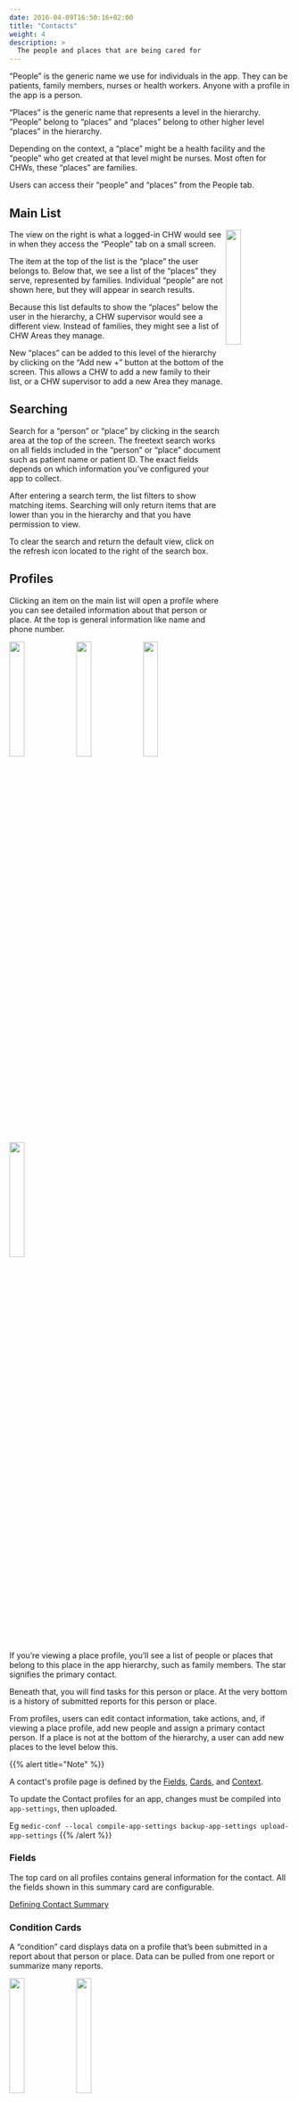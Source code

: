 ```yaml
---
date: 2016-04-09T16:50:16+02:00
title: "Contacts"
weight: 4
description: >
  The people and places that are being cared for
---
```

<!-- ## Contacts: Person and Family Profiles -->
<!-- TODO Refine screenshots, and add desktop view. -->

“People” is the generic name we use for individuals in the app. They can be patients, family members, nurses or health workers. Anyone with a profile in the app is a person.

“Places” is the generic name that represents a level in the hierarchy. “People” belong to “places” and “places” belong to other higher level “places” in the hierarchy.

Depending on the context, a “place” might be a health facility and the “people” who get created at that level might be nurses. Most often for CHWs, these “places” are families. 

Users can access their “people” and “places” from the People tab. 

## Main List

<img src="/images/contacts-main-list.png" width="23%" align="right" />

The view on the right is what a logged-in CHW would see in when they access the “People” tab on a small screen. 

The item at the top of the list is the “place” the user belongs to. Below that, we see a list of the “places” they serve, represented by families. Individual “people” are not shown here, but they will appear in search results. 

Because this list defaults to show the “places” below the user in the hierarchy, a CHW supervisor would see a different view. Instead of families, they might see a list of CHW Areas they manage. 

New “places” can be added to this level of the hierarchy by clicking on the “Add new +” button at the bottom of the screen. This allows a CHW to add a new family to their list, or a CHW supervisor to add a new Area they manage. 


## Searching

Search for a “person” or “place” by clicking in the search area at the top of the screen. The freetext search works on all fields included in the “person” or “place” document such as patient name or patient ID. The exact fields depends on which information you’ve configured your app to collect.

After entering a search term, the list filters to show matching items. Searching will only return items that are lower than you in the hierarchy and that you have permission to view. 

To clear the search and return the default view, click on the refresh icon located to the right of the search box.

## Profiles

Clicking an item on the main list will open a profile where you can see detailed information about that person or place. At the top is general information like name and phone number.

<p float="left">
  <img src="/images/contacts-profile-1.png" width="23%" />
  <img src="/images/contacts-profile-2.png" width="23%" />
  <img src="/images/contacts-profile-3.png" width="23%" />
  <img src="/images/contacts-profile-4.png" width="23%" />
</p>

If you’re viewing a place profile, you’ll see a list of people or places that belong to this place in the app hierarchy, such as family members. The star signifies the primary contact.

Beneath that, you will find tasks for this person or place. At the very bottom is a history of submitted reports for this person or place.

From profiles, users can edit contact information, take actions, and, if viewing a place profile, add new people and assign a primary contact person. If a place is not at the bottom of the hierarchy, a user can add new places to the level below this.

{{% alert title="Note" %}}

A contact's profile page is defined by the [Fields](contact-summary), [Cards](condition-cards), and [Context](care-guides).

To update the Contact profiles for an app, changes must be compiled into `app-settings`, then uploaded.

Eg `medic-conf --local compile-app-settings backup-app-settings upload-app-settings`
{{% /alert %}}

### Fields
The top card on all profiles contains general information for the contact. All the fields shown in this summary card are configurable.

[Defining Contact Summary](contact-summary)

### Condition Cards

A “condition” card displays data on a profile that’s been submitted in a report about that person or place. Data can be pulled from one report or summarize many reports.

<p float="left">
  <img src="/images/contacts-condition-card-1.png" width="23%" />
  <img src="/images/contacts-condition-card-2.png" width="23%" />
</p>

Condition cards can be permanent or conditional; set to appear only when a specific type of report is submitted. They can also be set to disappear when a condition is resolved or a certain amount of time has passed. You can have as many condition cards as you like, though we recommend keeping the user’s experience in mind.

Configurable elements include: 
- Title 
- Label for each data point displayed
- Data point for the field 
- Icon for the field, if desired
- Conditions under which to display

[Defining Condition Cards](condition-cards)

### Care Guides
<!-- todo: Resolve Care Guides vs Actions -->

<img src="/images/contacts-care-guides.png" width="23%" align="right" />

“Care Guides” are dynamic forms that you can fill out for a person or place. You can access Care Guides by clicking on the + button at the bottom of a profile. For more info, see the "[Decision Support for Care Guides]()" section of this overview. 

You’ll see different forms here depending on which person or place you’re viewing. For example, forms for families might include a “Family Survey.” Forms for adult women might include “New Pregnancy.” Forms for adult women who have had a pregnancy report, and no delivery yet reported, would also see “ANC visit.” Forms for children might include “Under-5 Assessment” or “Growth Monitoring.”

Health workers can use these Care Guides at any time. If the app has scheduled a care visit or follow up, it will be listed under “Tasks.” 

[Defining Care Guides](care-guides)
